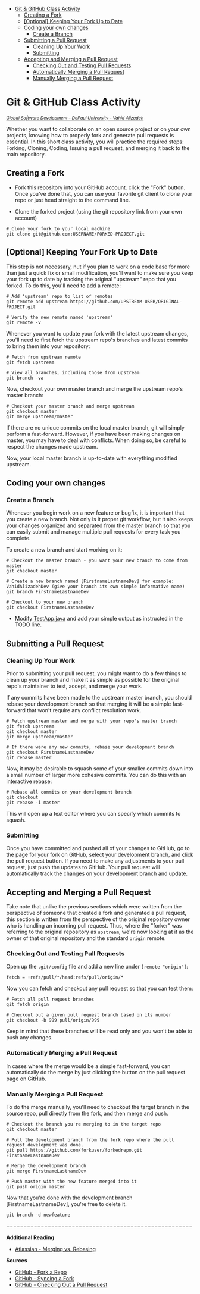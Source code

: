 - [Git & GitHub Class Activity](#git---github-class-activity)
    * [Creating a Fork](#creating-a-fork)
    * [[Optional] Keeping Your Fork Up to Date](#-optional--keeping-your-fork-up-to-date)
    * [Coding your own changes](#coding-your-own-changes)
        + [Create a Branch](#create-a-branch)
    * [Submitting a Pull Request](#submitting-a-pull-request)
        + [Cleaning Up Your Work](#cleaning-up-your-work)
        + [Submitting](#submitting)
    * [Accepting and Merging a Pull Request](#accepting-and-merging-a-pull-request)
        + [Checking Out and Testing Pull Requests](#checking-out-and-testing-pull-requests)
        + [Automatically Merging a Pull Request](#automatically-merging-a-pull-request)
        + [Manually Merging a Pull Request](#manually-merging-a-pull-request)
        

# Git & GitHub Class Activity
<small><i><a href=''>Global Software Development - DePaul University - Vahid Alizadeh</a></i></small>


Whether you want to collaborate on an open source project or on your own projects, knowing how to properly fork and generate pull requests is essential.
In this short class activity, you will practice the required steps: Forking, Cloning, Coding, Issuing a pull request, and merging it back to the main repository.

## Creating a Fork
- Fork this repository into your GitHub account. click the "Fork" button. Once you've done that, 
you can use your favorite git client to clone your repo or just head straight to the command line.

- Clone the forked project (using the git repository link from your own account)

```shell
# Clone your fork to your local machine
git clone git@github.com:USERNAME/FORKED-PROJECT.git
```

## [Optional] Keeping Your Fork Up to Date

This step is not necessary, nut if you plan to work on a code base for more than just a quick fix or small modification, you'll want to make sure you keep your fork up to date by tracking the original "upstream" repo that you forked. To do this, you'll need to add a remote:

```shell
# Add 'upstream' repo to list of remotes
git remote add upstream https://github.com/UPSTREAM-USER/ORIGINAL-PROJECT.git

# Verify the new remote named 'upstream'
git remote -v
```
Whenever you want to update your fork with the latest upstream changes, you'll need to first fetch the upstream repo's branches and latest commits to bring them into your repository:

```shell
# Fetch from upstream remote
git fetch upstream

# View all branches, including those from upstream
git branch -va
```

Now, checkout your own master branch and merge the upstream repo's master branch:

```shell
# Checkout your master branch and merge upstream
git checkout master
git merge upstream/master
```

If there are no unique commits on the local master branch, git will simply perform a fast-forward. However, if you have been making changes on master, you may have to deal with conflicts. When doing so, be careful to respect the changes made upstream.

Now, your local master branch is up-to-date with everything modified upstream.

## Coding your own changes

### Create a Branch
Whenever you begin work on a new feature or bugfix, it is important that you create a new branch. Not only is it proper git workflow, but it also keeps your changes organized and separated from the master branch so that you can easily submit and manage multiple pull requests for every task you complete.

To create a new branch and start working on it:

```shell
# Checkout the master branch - you want your new branch to come from master
git checkout master

# Create a new branch named [FirstnameLastnameDev] for example: VahidAlizadehDev (give your branch its own simple informative name)
git branch FirstnameLastnameDev

# Checkout to your new branch
git checkout FirstnameLastnameDev
```

- Modify [TestApp.java](src\main\java\com\gsd\TestApp.java) and add your simple output as instructed in the TODO line.

## Submitting a Pull Request

### Cleaning Up Your Work

Prior to submitting your pull request, you might want to do a few things to clean up your branch and make it as simple as possible for the original repo's maintainer to test, accept, and merge your work.

If any commits have been made to the upstream master branch, you should rebase your development branch so that merging it will be a simple fast-forward that won't require any conflict resolution work.

```shell
# Fetch upstream master and merge with your repo's master branch
git fetch upstream
git checkout master
git merge upstream/master

# If there were any new commits, rebase your development branch
git checkout FirstnameLastnameDev
git rebase master
```

Now, it may be desirable to squash some of your smaller commits down into a small number of larger more cohesive commits. You can do this with an interactive rebase:

```shell
# Rebase all commits on your development branch
git checkout 
git rebase -i master
```

This will open up a text editor where you can specify which commits to squash.

### Submitting

Once you have committed and pushed all of your changes to GitHub, go to the page for your fork on GitHub, select your development branch, and click the pull request button. If you need to make any adjustments to your pull request, just push the updates to GitHub. Your pull request will automatically track the changes on your development branch and update.

## Accepting and Merging a Pull Request

Take note that unlike the previous sections which were written from the perspective of someone that created a fork and generated a pull request, this section is written from the perspective of the original repository owner who is handling an incoming pull request. Thus, where the "forker" was referring to the original repository as `upstream`, we're now looking at it as the owner of that original repository and the standard `origin` remote.

### Checking Out and Testing Pull Requests
Open up the `.git/config` file and add a new line under `[remote "origin"]`:

```
fetch = +refs/pull/*/head:refs/pull/origin/*
```

Now you can fetch and checkout any pull request so that you can test them:

```shell
# Fetch all pull request branches
git fetch origin

# Checkout out a given pull request branch based on its number
git checkout -b 999 pull/origin/999
```

Keep in mind that these branches will be read only and you won't be able to push any changes.

### Automatically Merging a Pull Request
In cases where the merge would be a simple fast-forward, you can automatically do the merge by just clicking the button on the pull request page on GitHub.

### Manually Merging a Pull Request
To do the merge manually, you'll need to checkout the target branch in the source repo, pull directly from the fork, and then merge and push.

```shell
# Checkout the branch you're merging to in the target repo
git checkout master

# Pull the development branch from the fork repo where the pull request development was done.
git pull https://github.com/forkuser/forkedrepo.git FirstnameLastnameDev

# Merge the development branch
git merge FirstnameLastnameDev

# Push master with the new feature merged into it
git push origin master
```

Now that you're done with the development branch [FirstnameLastnameDev], you're free to delete it.

```shell
git branch -d newfeature
```

======================================================

**Additional Reading**
* [Atlassian - Merging vs. Rebasing](https://www.atlassian.com/git/tutorials/merging-vs-rebasing)

**Sources**
* [GitHub - Fork a Repo](https://help.github.com/articles/fork-a-repo)
* [GitHub - Syncing a Fork](https://help.github.com/articles/syncing-a-fork)
* [GitHub - Checking Out a Pull Request](https://help.github.com/articles/checking-out-pull-requests-locally)